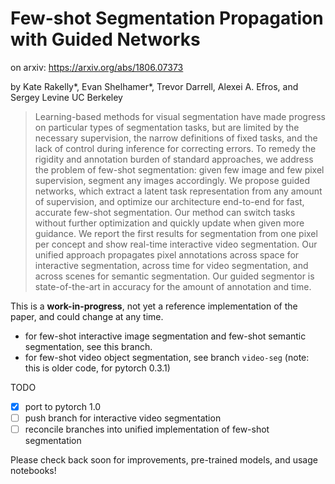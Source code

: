 # Few-shot Segmentation Propagation with Guided Networks

on arxiv: https://arxiv.org/abs/1806.07373

by Kate Rakelly\*, Evan Shelhamer\*, Trevor Darrell, Alexei A. Efros, and Sergey Levine
UC Berkeley

> Learning-based methods for visual segmentation have made progress on particular
types of segmentation tasks, but are limited by the necessary supervision, the
narrow definitions of fixed tasks, and the lack of control during inference for
correcting errors. To remedy the rigidity and annotation burden of standard
approaches, we address the problem of few-shot segmentation: given few image
and few pixel supervision, segment any images accordingly. We propose guided
networks, which extract a latent task representation from any amount of
supervision, and optimize our architecture end-to-end for fast, accurate
few-shot segmentation. Our method can switch tasks without further optimization
and quickly update when given more guidance. We report the first results for
segmentation from one pixel per concept and show real-time interactive video
segmentation. Our unified approach propagates pixel annotations across space
for interactive segmentation, across time for video segmentation, and across
scenes for semantic segmentation. Our guided segmentor is state-of-the-art in
accuracy for the amount of annotation and time.

This is a **work-in-progress**, not yet a reference implementation of the paper, and could change at any time.

- for few-shot interactive image segmentation and few-shot semantic segmentation, see this branch.
- for few-shot video object segmentation, see branch `video-seg` (note: this is older code, for pytorch 0.3.1)

TODO

- [x] port to pytorch 1.0
- [ ] push branch for interactive video segmentation
- [ ] reconcile branches into unified implementation of few-shot segmentation

Please check back soon for improvements, pre-trained models, and usage notebooks!
